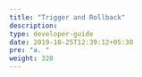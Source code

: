 ```yaml
---
title: "Trigger and Rollback"
description:
type: developer-guide
date: 2019-10-25T12:39:12+05:30
pre: "a. "
weight: 320
---
```

